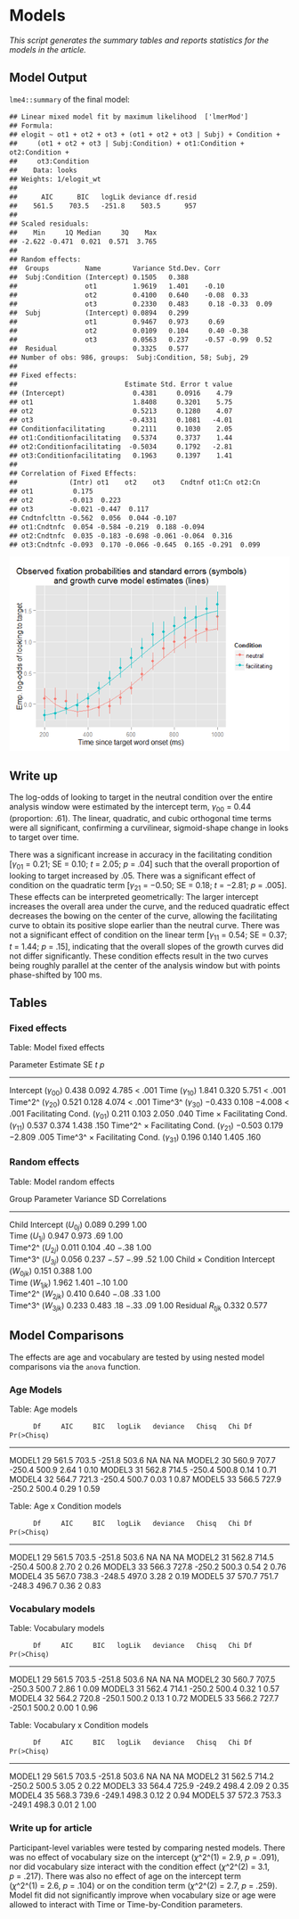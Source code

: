 # Models

_This script generates the summary tables and reports statistics for the 
models in the article._







## Model Output

`lme4::summary` of the final model:


```
## Linear mixed model fit by maximum likelihood  ['lmerMod']
## Formula: 
## elogit ~ ot1 + ot2 + ot3 + (ot1 + ot2 + ot3 | Subj) + Condition +  
##     (ot1 + ot2 + ot3 | Subj:Condition) + ot1:Condition + ot2:Condition +  
##     ot3:Condition
##    Data: looks
## Weights: 1/elogit_wt
## 
##      AIC      BIC   logLik deviance df.resid 
##    561.5    703.5   -251.8    503.5      957 
## 
## Scaled residuals: 
##    Min     1Q Median     3Q    Max 
## -2.622 -0.471  0.021  0.571  3.765 
## 
## Random effects:
##  Groups         Name        Variance Std.Dev. Corr             
##  Subj:Condition (Intercept) 0.1505   0.388                     
##                 ot1         1.9619   1.401    -0.10            
##                 ot2         0.4100   0.640    -0.08  0.33      
##                 ot3         0.2330   0.483     0.18 -0.33  0.09
##  Subj           (Intercept) 0.0894   0.299                     
##                 ot1         0.9467   0.973     0.69            
##                 ot2         0.0109   0.104     0.40 -0.38      
##                 ot3         0.0563   0.237    -0.57 -0.99  0.52
##  Residual                   0.3325   0.577                     
## Number of obs: 986, groups:  Subj:Condition, 58; Subj, 29
## 
## Fixed effects:
##                           Estimate Std. Error t value
## (Intercept)                 0.4381     0.0916    4.79
## ot1                         1.8408     0.3201    5.75
## ot2                         0.5213     0.1280    4.07
## ot3                        -0.4331     0.1081   -4.01
## Conditionfacilitating       0.2111     0.1030    2.05
## ot1:Conditionfacilitating   0.5374     0.3737    1.44
## ot2:Conditionfacilitating  -0.5034     0.1792   -2.81
## ot3:Conditionfacilitating   0.1963     0.1397    1.41
## 
## Correlation of Fixed Effects:
##             (Intr) ot1    ot2    ot3    Cndtnf ot1:Cn ot2:Cn
## ot1          0.175                                          
## ot2         -0.013  0.223                                   
## ot3         -0.021 -0.447  0.117                            
## Cndtnfclttn -0.562  0.056  0.044 -0.107                     
## ot1:Cndtnfc  0.054 -0.584 -0.219  0.188 -0.094              
## ot2:Cndtnfc  0.035 -0.183 -0.698 -0.061 -0.064  0.316       
## ot3:Cndtnfc -0.093  0.170 -0.066 -0.645  0.165 -0.291  0.099
```

![](model_summary_files/figure-html/unnamed-chunk-2-1.png) 



## Write up



The log-odds of looking to target in the neutral condition over the entire 
analysis window were estimated by the intercept term, 
_&gamma;_<sub>00</sub>&nbsp;=&nbsp;0.44 
(proportion:&nbsp;.61). The linear, quadratic, and cubic orthogonal 
time terms were all significant, confirming a curvilinear, sigmoid-shape change 
in looks to target over time.

There was a significant increase in accuracy in the facilitating condition 
[<em>&gamma;</em><sub>01</sub>&nbsp;=&nbsp;0.21; SE&nbsp;=&nbsp;0.10; _t_&nbsp;=&nbsp;2.05; _p_&nbsp;=&nbsp;.04] such that the overall proportion of looking to target 
increased by .05. There was a significant effect of condition on 
the quadratic term [<em>&gamma;</em><sub>21</sub>&nbsp;=&nbsp;&minus;0.50; SE&nbsp;=&nbsp;0.18; _t_&nbsp;=&nbsp;&minus;2.81; _p_&nbsp;=&nbsp;.005]. These effects can be 
interpreted geometrically: The larger intercept increases the overall area 
under the curve, and the reduced quadratic effect decreases the bowing on the 
center of the curve, allowing the facilitating curve to obtain its positive 
slope earlier than the neutral curve. There was not a significant effect of 
condition on the linear term [<em>&gamma;</em><sub>11</sub>&nbsp;=&nbsp;0.54; SE&nbsp;=&nbsp;0.37; _t_&nbsp;=&nbsp;1.44; _p_&nbsp;=&nbsp;.15], indicating that the 
overall slopes of the growth curves did not differ significantly. These 
condition effects result in the two curves being roughly parallel at the 
center of the analysis window but with points phase-shifted by 100 ms. 



## Tables

### Fixed effects


Table: Model fixed effects

Parameter                                                                 Estimate      SE            _t_      _p_
-------------------------------------------------------------------  -------------  ------  -------------  -------
Intercept (<em>&gamma;</em><sub>00</sub>)                                    0.438   0.092          4.785   < .001
Time (<em>&gamma;</em><sub>10</sub>)                                         1.841   0.320          5.751   < .001
Time^2^ (<em>&gamma;</em><sub>20</sub>)                                      0.521   0.128          4.074   < .001
Time^3^ (<em>&gamma;</em><sub>30</sub>)                               &minus;0.433   0.108   &minus;4.008   < .001
Facilitating Cond. (<em>&gamma;</em><sub>01</sub>)                           0.211   0.103          2.050     .040
Time &times; Facilitating Cond. (<em>&gamma;</em><sub>11</sub>)              0.537   0.374          1.438     .150
Time^2^ &times; Facilitating Cond. (<em>&gamma;</em><sub>21</sub>)    &minus;0.503   0.179   &minus;2.809     .005
Time^3^ &times; Facilitating Cond. (<em>&gamma;</em><sub>31</sub>)           0.196   0.140          1.405     .160

### Random effects


Table: Model random effects

Group                     Parameter                                        Variance      SD   Correlations       &nbsp;    &nbsp;     &nbsp;
------------------------  ----------------------------------------------  ---------  ------  -------------  -----------  --------  ---------
Child                     Intercept (<em>U</em><sub>0<em>j</em></sub>)        0.089   0.299           1.00                                  
                          Time (<em>U</em><sub>1<em>j</em></sub>)             0.947   0.973            .69         1.00                     
                          Time^2^ (<em>U</em><sub>2<em>j</em></sub>)          0.011   0.104            .40   &minus;.38      1.00           
                          Time^3^ (<em>U</em><sub>3<em>j</em></sub>)          0.056   0.237     &minus;.57   &minus;.99       .52       1.00
Child &times; Condition   Intercept (<em>W</em><sub>0<em>jk</em></sub>)       0.151   0.388           1.00                                  
                          Time (<em>W</em><sub>1<em>jk</em></sub>)            1.962   1.401     &minus;.10         1.00                     
                          Time^2^ (<em>W</em><sub>2<em>jk</em></sub>)         0.410   0.640     &minus;.08          .33      1.00           
                          Time^3^ (<em>W</em><sub>3<em>jk</em></sub>)         0.233   0.483            .18   &minus;.33       .09       1.00
Residual                  <em>R</em><sub><em>tjk</em></sub>                   0.332   0.577                                                 



## Model Comparisons

The effects are age and vocabulary are tested by using nested model comparisons 
via the `anova` function. 


### Age Models


Table: Age models

          Df     AIC     BIC   logLik   deviance   Chisq   Chi Df   Pr(>Chisq)
-------  ---  ------  ------  -------  ---------  ------  -------  -----------
MODEL1    29   561.5   703.5   -251.8      503.6      NA       NA           NA
MODEL2    30   560.9   707.7   -250.4      500.9    2.64        1         0.10
MODEL3    31   562.8   714.5   -250.4      500.8    0.14        1         0.71
MODEL4    32   564.7   721.3   -250.4      500.7    0.03        1         0.87
MODEL5    33   566.5   727.9   -250.2      500.4    0.29        1         0.59


Table: Age x Condition models

          Df     AIC     BIC   logLik   deviance   Chisq   Chi Df   Pr(>Chisq)
-------  ---  ------  ------  -------  ---------  ------  -------  -----------
MODEL1    29   561.5   703.5   -251.8      503.6      NA       NA           NA
MODEL2    31   562.8   714.5   -250.4      500.8    2.70        2         0.26
MODEL3    33   566.3   727.8   -250.2      500.3    0.54        2         0.76
MODEL4    35   567.0   738.3   -248.5      497.0    3.28        2         0.19
MODEL5    37   570.7   751.7   -248.3      496.7    0.36        2         0.83


### Vocabulary models


Table: Vocabulary models

          Df     AIC     BIC   logLik   deviance   Chisq   Chi Df   Pr(>Chisq)
-------  ---  ------  ------  -------  ---------  ------  -------  -----------
MODEL1    29   561.5   703.5   -251.8      503.6      NA       NA           NA
MODEL2    30   560.7   707.5   -250.3      500.7    2.86        1         0.09
MODEL3    31   562.4   714.1   -250.2      500.4    0.32        1         0.57
MODEL4    32   564.2   720.8   -250.1      500.2    0.13        1         0.72
MODEL5    33   566.2   727.7   -250.1      500.2    0.00        1         0.96


Table: Vocabulary x Condition models

          Df     AIC     BIC   logLik   deviance   Chisq   Chi Df   Pr(>Chisq)
-------  ---  ------  ------  -------  ---------  ------  -------  -----------
MODEL1    29   561.5   703.5   -251.8      503.6      NA       NA           NA
MODEL2    31   562.5   714.2   -250.2      500.5    3.05        2         0.22
MODEL3    33   564.4   725.9   -249.2      498.4    2.09        2         0.35
MODEL4    35   568.3   739.6   -249.1      498.3    0.12        2         0.94
MODEL5    37   572.3   753.3   -249.1      498.3    0.01        2         1.00


### Write up for article

Participant-level variables were tested by comparing nested models. There was
no effect of vocabulary size on the intercept 
(_&chi;_^2^(1)&nbsp;=&nbsp;2.9, _p_&nbsp;=&nbsp;.091), 
nor did vocabulary size interact with the condition effect 
(_&chi;_^2^(2)&nbsp;=&nbsp;3.1, _p_&nbsp;=&nbsp;.217). There was also no effect of age 
on the intercept term (_&chi;_^2^(1)&nbsp;=&nbsp;2.6, _p_&nbsp;=&nbsp;.104) or on the 
condition term (_&chi;_^2^(2)&nbsp;=&nbsp;2.7, _p_&nbsp;=&nbsp;.259). Model fit did not 
significantly improve when vocabulary size or age were allowed to interact with 
Time or Time-by-Condition parameters.

